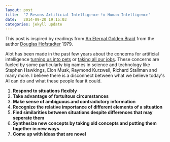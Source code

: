 ```yaml
---
layout: post
title:  "7 Resons Artificial Intelligence != Human Intelligence"
date:   2014-09-20 19:15:03
categories: jekyll update
---
```


This post is inspired by readings from [An Eternal Golden Braid] from the author [Douglas Hofstadter] 1979.

Alot has been made in the past few years about the concerns for artificial intelligence [turning us into pets] or [taking all our jobs].
 These concerns are fueled by some particularly big names in science and technology like Stephen Hawkings, Elon Musk, Raymond Kurzweil, Richard Stallman and many more.
 I believe there is a disconnect between what we believe today's AI can do and what these people fear it could.
 
 
1. <strong>Respond to situations flexibly</strong>
2. <strong>Take advantage of fortuitous circumstances</strong>
3. <strong>Make sense of ambiguous and contradictory information</strong>
4. <strong>Recognize the relative importance of different elements of a situation</strong>
5. <strong>Find similarities between situations despite differences that may seperate them</strong>
6. <strong>Synthesize new concepts by taking old concepts and putting them together in new ways </strong>
7. <strong>Come up with ideas that are novel</strong>


[jekyll]:      http://jekyllrb.com
[jekyll-gh]:   https://github.com/jekyll/jekyll
[jekyll-help]: https://github.com/jekyll/jekyll-help
[Douglas Hofstadter]: https://en.wikipedia.org/wiki/Douglas_Hofstadter
[An Eternal Golden Braid]: http://www.amazon.ca/Godel-Escher-Bach-Eternal-Golden/dp/0465026567
[taking all our jobs]: https://www.youtube.com/watch?v=7Pq-S557XQU
[turning us into pets]: http://www.theguardian.com/technology/2015/jun/25/apple-co-founder-steve-wozniak-says-humans-will-be-robots-pets
